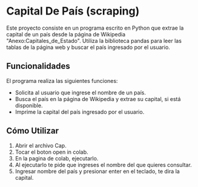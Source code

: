 # Capital De País (scraping)

Este proyecto consiste en un programa escrito en Python que extrae la capital de un país desde la página de Wikipedia "Anexo:Capitales_de_Estado". Utiliza la biblioteca pandas para leer las tablas de la página web y buscar el país ingresado por el usuario.

## Funcionalidades

El programa realiza las siguientes funciones:

- Solicita al usuario que ingrese el nombre de un país.
- Busca el país en la página de Wikipedia y extrae su capital, si está disponible.
- Imprime la capital del país ingresado por el usuario.

## Cómo Utilizar

1. Abrir el archivo Cap.
2. Tocar el boton open in colab.
3. En la pagina de colab, ejecutarlo.
4. Al ejecutarlo te pide que ingreses el nombre del que quieres consultar.
5. Ingresar nombre del país y presionar enter en el teclado, te dira la capital.
